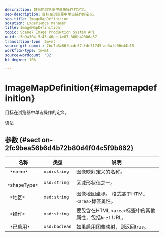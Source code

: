 ```yaml
---
description: 目标在浏览器中单击操作的定义。
seo-description: 目标在浏览器中单击操作的定义。
seo-title: ImageMapDefinition
solution: Experience Manager
title: ImageMapDefinition
topic: Scene7 Image Production System API
uuid: e3b9a304-5c43-46ce-8e87-860b49006a37
translation-type: tm+mt
source-git-commit: 7bc7b3a86fbcdc57cfdc31745fae3afc06e44b15
workflow-type: tm+mt
source-wordcount: '82'
ht-degree: 10%

---
```



# ImageMapDefinition{#imagemapdefinition}

目标在浏览器中单击操作的定义。

语法

## 参数 {#section-2fc9bea56b6d4b72b80d4f04c5f9b862}

| 名称 | 类型 | 说明 |
|---|---|---|
| ` *`name`*` | `xsd:string` | 图像映射定义的名称。 |
| ` *`shapeType`*` | `xsd:string` | 区域形状值之一。 |
| ` *`地区`*` | `xsd:string` | 图像地图坐标。 格式基于HTML `<area>`标签属性。 |
| ` *`操作`*` | `xsd:string` | 要包含在HTML `<area>`标签中的其他属性，包括`href` URL。 |
| ` *`已启用`*` | `xsd:boolean` | 如果启用图像映射，则返回true。 |

